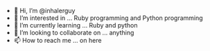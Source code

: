 - 👋 Hi, I’m @inhalerguy
- 👀 I’m interested in ... Ruby programming and Python programming
- 🌱 I’m currently learning ... Ruby and python
- 💞️ I’m looking to collaborate on ... anything
- 📫 How to reach me ... on here

<!---
inhalerguy/inhalerguy is a ✨ special ✨ repository because its `README.md` (this file) appears on your GitHub profile.
You can click the Preview link to take a look at your changes.
--->

